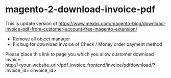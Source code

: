 # magento-2-download-invoice-pdf
This is update version of https://www.mexbs.com/magento-blog/download-invoice-pdf-from-customer-account-free-magento-extension/
- Remove all object manager
- Fix bug for download invoice of Check / Money order payment method

Please place this link to page you which you allow customer download invoice
http://<your_website_url>/pdf_invoice_frontend/invoice/pdfdownload/?invoice_id=<invoice_id>
